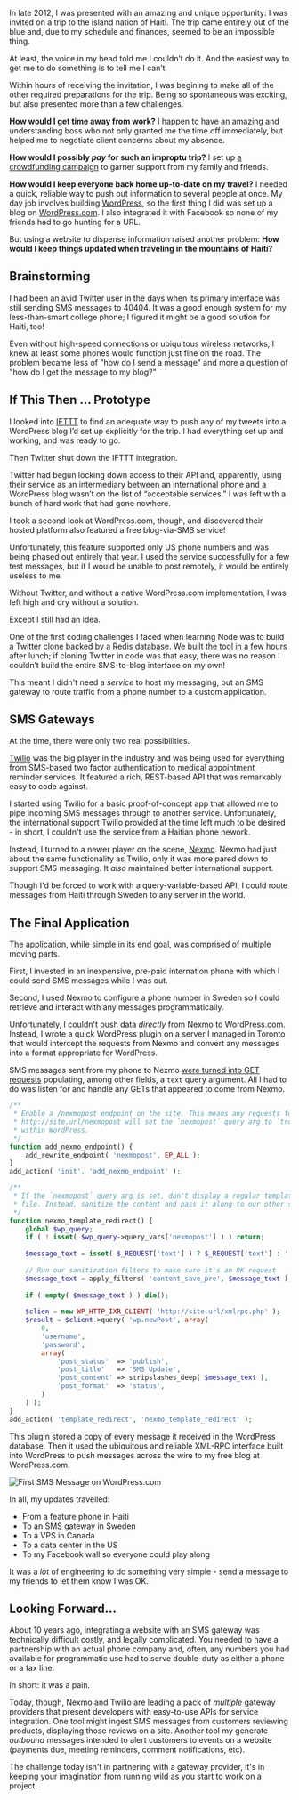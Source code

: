 In late 2012, I was presented with an amazing and unique opportunity: I was invited on a trip to the island nation of Haiti. The trip came entirely out of the blue and, due to my schedule and finances, seemed to be an impossible thing. 

At least, the voice in my head told me I couldn’t do it. And the easiest way to get me to do something is to tell me I can’t.

Within hours of receiving the invitation, I was begining to make all of the other required preparations for the trip. Being so spontaneous was exciting, but also presented more than a few challenges.

**How would I get time away from work?** I happen to have an amazing and understanding boss who not only granted me the time off immediately, but helped me to negotiate client concerns about my absence.

**How would I possibly _pay_ for such an improptu trip?** I set up [a crowdfunding campaign](http://igg.me/p/204007/x/389939) to garner support from my family and friends.

**How would I keep everyone back home up-to-date on my travel?** I needed a quick, reliable way to push out information to several people at once. My day job involves building [WordPress](http://wordpress.org), so the first thing I did was set up a blog on [WordPress.com](http://wordpress.com). I also integrated it with Facebook so none of my friends had to go hunting for a URL.

But using a website to dispense information raised another problem: **How would I keep things updated when traveling in the mountains of Haiti?**

## Brainstorming

I had been an avid Twitter user in the days when its primary interface was still sending SMS messages to 40404. It was a good enough system for my less-than-smart college phone; I figured it might be a good solution for Haiti, too!

Even without high-speed connections or ubiquitous wireless networks, I knew at least some phones would function just fine on the road. The problem became less of "how do I send a message" and more a question of "how do I get the message to my blog?"

## If This Then ... Prototype

I looked into [IFTTT](https://ifttt.com/) to find an adequate way to push any of my tweets into a WordPress blog I’d set up explicitly for the trip. I had everything set up and working, and was ready to go.

Then Twitter shut down the IFTTT integration.

Twitter had begun locking down access to their API and, apparently, using their service as an intermediary between an international phone and a WordPress blog wasn’t on the list of “acceptable services.” I was left with a bunch of hard work that had gone nowhere.

I took a second look at WordPress.com, though, and discovered their hosted platform also featured a free blog-via-SMS service!

Unfortunately, this feature supported only US phone numbers and was being phased out entirely that year. I used the service successfully for a few test messages, but if I would be unable to post remotely, it would be entirely useless to me.

Without Twitter, and without a native WordPress.com implementation, I was left high and dry without a solution.

Except I still had an idea.

One of the first coding challenges I faced when learning Node was to build a Twitter clone backed by a Redis database. We built the tool in a few hours after lunch; if cloning Twitter in code was that easy, there was no reason I couldn’t build the entire SMS-to-blog interface on my own!

This meant I didn't need a _service_ to host my messaging, but an SMS gateway to route traffic from a phone number to a custom application.

## SMS Gateways

At the time, there were only two real possibilities. 

[Twilio](https://www.twilio.com/) was the big player in the industry and was being used for everything from SMS-based two factor authentication to medical appointment reminder services. It featured a rich, REST-based API that was remarkably easy to code against.

I started using Twilio for a basic proof-of-concept app that allowed me to pipe incoming SMS messages through to another service. Unfortunately, the international support Twilio provided at the time left much to be desired - in short, I couldn't use the service from a Haitian phone nework.

Instead, I turned to a newer player on the scene, [Nexmo](https://www.nexmo.com/). Nexmo had just about the same functionality as Twilio, only it was more pared down to support SMS messaging. It _also_ maintained better international support.

Though I'd be forced to work with a query-variable-based API, I could route messages from Haiti through Sweden to any server in the world.

## The Final Application

The application, while simple in its end goal, was comprised of multiple moving parts.

First, I invested in an inexpensive, pre-paid internation phone with which I could send SMS messages while I was out. 

Second, I used Nexmo to configure a phone number in Sweden so I could retrieve and interact with any messages programmatically.

Unfortunately, I couldn't push data _directly_ from Nexmo to WordPress.com. Instead, I wrote a quick WordPress plugin on a server I managed in Toronto that would intercept the requests from Nexmo and convert any messages into a format appropriate for WordPress.

SMS messages sent from my phone to Nexmo [were turned into GET requests](https://docs.nexmo.com/index.php/sms-api/handle-inbound-message) populating, among other fields, a `text` query argument. All I had to do was listen for and handle any GETs that appeared to come from Nexmo.

```php
/**
 * Enable a /nexmopost endpoint on the site. This means any requests for
 * http://site.url/nexmopost will set the `nexmopost` query arg to `true`
 * within WordPress.
 */
function add_nexmo_endpoint() {
	add_rewrite_endpoint( 'nexmopost', EP_ALL );
}
add_action( 'init', 'add_nexmo_endpoint' );

/**
 * If the `nexmopost` query arg is set, don't display a regular template
 * file. Instead, sanitize the content and pass it along to our other site.
 */
function nexmo_template_redirect() {
    global $wp_query;
    if ( ! isset( $wp_query->query_vars['nexmopost'] ) ) return;
    
    $message_text = isset( $_REQUEST['text'] ) ? $_REQUEST['text'] : '';
    
    // Run our sanitization filters to make sure it's an OK request
	$message_text = apply_filters( 'content_save_pre', $message_text );
	
	if ( empty( $message_text ) ) die();
	
	$clien = new WP_HTTP_IXR_CLIENT( 'http://site.url/xmlrpc.php' );
	$result = $client->query( 'wp.newPost', array(
	    0,
	    'username',
	    'password',
	    array(
	        'post_status'  => 'publish',
	        'post_title'   => 'SMS Update',
	        'post_content' => stripslashes_deep( $message_text ),
	        'post_format'  => 'status',
	    )
	) );
}
add_action( 'template_redirect', 'nexmo_template_redirect' );
```

This plugin stored a copy of every message it received in the WordPress database. Then it used the ubiquitous and reliable XML-RPC interface built into WordPress to push messages across the wire to my free blog at WordPress.com.

![First SMS Message on WordPress.com](https://s3-us-west-2.amazonaws.com/6675d06c-ea96-49d2-8788-c5bc5129fb4a/first_message.png)

In all, my updates travelled:
- From a feature phone in Haiti
- To an SMS gateway in Sweden
- To a VPS in Canada
- To a data center in the US
- To my Facebook wall so everyone could play along

It was a _lot_ of engineering to do something very simple - send a message to my friends to let them know I was OK.

## Looking Forward...

About 10 years ago, integrating a website with an SMS gateway was technically difficult costly, and legally complicated. You needed to have a partnership with an actual phone company and, often, any numbers you had available for programmatic use had to serve double-duty as either a phone or a fax line.

In short: it was a pain.

Today, though, Nexmo and Twilio are leading a pack of _multiple_ gateway providers that present developers with easy-to-use APIs for service integration. One tool might ingest SMS messages from customers reviewing products, displaying those reviews on a site. Another tool my generate _outbound_ messages intended to alert customers to events on a website (payments due, meeting reminders, comment notifications, etc).

The challenge today isn't in partnering with a gateway provider, it's in keeping your imagination from running wild as you start to work on a project.
